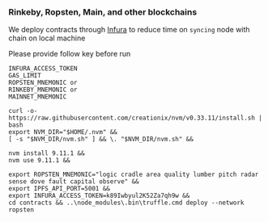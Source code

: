### Rinkeby, Ropsten, Main, and other blockchains
We deploy contracts through [Infura](https://infura.io/) to reduce time on `syncing` node with chain on local machine

Please provide follow key before run
```
INFURA_ACCESS_TOKEN
GAS_LIMIT
ROPSTEN_MNEMONIC or
RINKEBY_MNEMONIC or
MAINNET_MNEMONIC 
```

```
curl -o- https://raw.githubusercontent.com/creationix/nvm/v0.33.11/install.sh | bash
export NVM_DIR="$HOME/.nvm" &&
[ -s "$NVM_DIR/nvm.sh" ] && \. "$NVM_DIR/nvm.sh" &&

nvm install 9.11.1 &&
nvm use 9.11.1 &&

export ROPSTEN_MNEMONIC="logic cradle area quality lumber pitch radar sense dove fault capital observe" &&
export IPFS_API_PORT=5001 &&
export INFURA_ACCESS_TOKEN=k89Iwbyul2K52Za7qh9w &&
cd contracts && ..\node_modules\.bin\truffle.cmd deploy --network ropsten
```